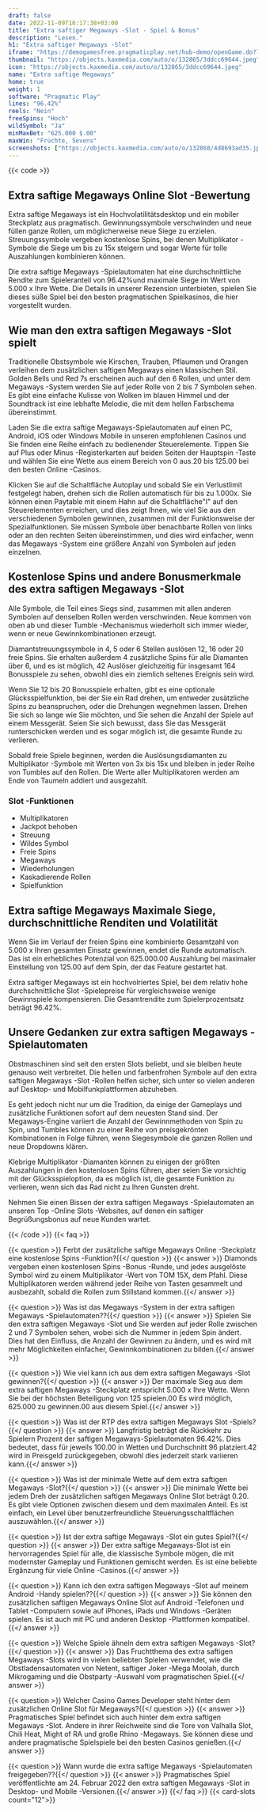 ```yaml
---
draft: false
date: 2022-11-09T16:17:38+03:00
title: "Extra saftiger Megaways -Slot - Spiel & Bonus"
description: "Lesen."
h1: "Extra saftiger Megaways -Slot"
iframe: "https://demogamesfree.pragmaticplay.net/hub-demo/openGame.do?lang=en&cur=USD&gcpif=2831&gameSymbol=vswaysxjuicy&jurisdiction=99&"
thumbnail: "https://objects.kaxmedia.com/auto/o/132865/3ddcc69644.jpeg"
icon: "https://objects.kaxmedia.com/auto/o/132865/3ddcc69644.jpeg"
name: "Extra saftige Megaways"
home: true
weight: 1
software: "Pragmatic Play"
lines: "96.42%"
reels: "Nein"
freeSpins: "Hoch"
wildSymbol: "Ja"
minMaxBet: "625.000 $.00"
maxWin: "Früchte, Sevens"
screenshots: ["https://objects.kaxmedia.com/auto/o/132868/4d8693ad35.jpeg"]
---
```


{{< code >}}<h2>Extra saftige Megaways Online Slot -Bewertung</h2><p>Extra saftige Megaways ist ein Hochvolatilitätsdesktop und ein mobiler Steckplatz aus pragmatisch. Gewinnungssymbole verschwinden und neue füllen ganze Rollen, um möglicherweise neue Siege zu erzielen. Streuungssymbole vergeben kostenlose Spins, bei denen Multiplikator -Symbole die Siege um bis zu 15x steigern und sogar Werte für tolle Auszahlungen kombinieren können.</p><p>Die extra saftige Megaways -Spielautomaten hat eine durchschnittliche Rendite zum Spieleranteil von 96.42%und maximale Siege im Wert von 5.000 x Ihre Wette. Die Details in unserer Rezension unterbieten, spielen Sie dieses süße Spiel bei den besten pragmatischen Spielkasinos, die hier vorgestellt wurden.</p><h2>Wie man den extra saftigen Megaways -Slot spielt</h2><p>Traditionelle Obstsymbole wie Kirschen, Trauben, Pflaumen und Orangen verleihen dem zusätzlichen saftigen Megaways einen klassischen Stil. Golden Bells und Red 7s erscheinen auch auf den 6 Rollen, und unter dem Megaways -System werden Sie auf jeder Rolle von 2 bis 7 Symbolen sehen. Es gibt eine einfache Kulisse von Wolken im blauen Himmel und der Soundtrack ist eine lebhafte Melodie, die mit dem hellen Farbschema übereinstimmt.</p><p>Laden Sie die extra saftige Megaways-Spielautomaten auf einen PC, Android, iOS oder Windows Mobile in unseren empfohlenen Casinos und Sie finden eine Reihe einfach zu bedienender Steuerelemente. Tippen Sie auf Plus oder Minus -Registerkarten auf beiden Seiten der Hauptspin -Taste und wählen Sie eine Wette aus einem Bereich von 0 aus.20 bis 125.00 bei den besten Online -Casinos.</p><p>Klicken Sie auf die Schaltfläche Autoplay und sobald Sie ein Verlustlimit festgelegt haben, drehen sich die Rollen automatisch für bis zu 1.000x. Sie können einen Paytable mit einem Hahn auf die Schaltfläche"I" auf den Steuerelementen erreichen, und dies zeigt Ihnen, wie viel Sie aus den verschiedenen Symbolen gewinnen, zusammen mit der Funktionsweise der Spezialfunktionen. Sie müssen Symbole über benachbarte Rollen von links oder an den rechten Seiten übereinstimmen, und dies wird einfacher, wenn das Megaways -System eine größere Anzahl von Symbolen auf jeden einzelnen.</p><h2>Kostenlose Spins und andere Bonusmerkmale des extra saftigen Megaways -Slot</h2><p>Alle Symbole, die Teil eines Siegs sind, zusammen mit allen anderen Symbolen auf denselben Rollen werden verschwinden. Neue kommen von oben ab und dieser Tumble -Mechanismus wiederholt sich immer wieder, wenn er neue Gewinnkombinationen erzeugt.</p><p>Diamantstreuungssymbole in 4, 5 oder 6 Stellen auslösen 12, 16 oder 20 freie Spins. Sie erhalten außerdem 4 zusätzliche Spins für alle Diamanten über 6, und es ist möglich, 42 Auslöser gleichzeitig für insgesamt 164 Bonusspiele zu sehen, obwohl dies ein ziemlich seltenes Ereignis sein wird.</p><p>Wenn Sie 12 bis 20 Bonusspiele erhalten, gibt es eine optionale Glücksspielfunktion, bei der Sie ein Rad drehen, um entweder zusätzliche Spins zu beanspruchen, oder die Drehungen wegnehmen lassen. Drehen Sie sich so lange wie Sie möchten, und Sie sehen die Anzahl der Spiele auf einem Messgerät. Seien Sie sich bewusst, dass Sie das Messgerät runterschicken werden und es sogar möglich ist, die gesamte Runde zu verlieren.</p><p>Sobald freie Spiele beginnen, werden die Auslösungsdiamanten zu Multiplikator -Symbole mit Werten von 3x bis 15x und bleiben in jeder Reihe von Tumbles auf den Rollen. Die Werte aller Multiplikatoren werden am Ende von Taumeln addiert und ausgezahlt.</p><h3>
Slot -Funktionen</h3><ul>
<li></span>
Multiplikatoren</li>
<li></span>
Jackpot behoben</li>
<li></span>
Streuung</li>
<li></span>
Wildes Symbol</li>
<li></span>
Freie Spins</li>
<li></span>
Megaways</li>
<li></span>
Wiederholungen</li>
<li></span>
Kaskadierende Rollen</li>
<li></span>
Spielfunktion</li></ul><h2>Extra saftige Megaways Maximale Siege, durchschnittliche Renditen und Volatilität</h2><p>Wenn Sie im Verlauf der freien Spins eine kombinierte Gesamtzahl von 5.000 x Ihren gesamten Einsatz gewinnen, endet die Runde automatisch. Das ist ein erhebliches Potenzial von 625.000.00 Auszahlung bei maximaler Einstellung von 125.00 auf dem Spin, der das Feature gestartet hat.</p><p>Extra saftiger Megaways ist ein hochvolriertes Spiel, bei dem relativ hohe durchschnittliche Slot -Spielepreise für vergleichsweise wenige Gewinnspiele kompensieren. Die Gesamtrendite zum Spielerprozentsatz beträgt 96.42%.</p><h2>Unsere Gedanken zur extra saftigen Megaways -Spielautomaten</h2><p>Obstmaschinen sind seit den ersten Slots beliebt, und sie bleiben heute genauso weit verbreitet. Die hellen und farbenfrohen Symbole auf den extra saftigen Megaways -Slot -Rollen helfen sicher, sich unter so vielen anderen auf Desktop- und Mobilfunkplattformen abzuheben.</p><p>Es geht jedoch nicht nur um die Tradition, da einige der Gameplays und zusätzliche Funktionen sofort auf dem neuesten Stand sind. Der Megaways-Engine variiert die Anzahl der Gewinnmethoden von Spin zu Spin, und Tumbles können zu einer Reihe von preisgekrönten Kombinationen in Folge führen, wenn Siegesymbole die ganzen Rollen und neue Dropdowns klären.</p><p>Klebrige Multiplikator -Diamanten können zu einigen der größten Auszahlungen in den kostenlosen Spins führen, aber seien Sie vorsichtig mit der Glücksspieloption, da es möglich ist, die gesamte Funktion zu verlieren, wenn sich das Rad nicht zu Ihren Gunsten dreht.</p><p>Nehmen Sie einen Bissen der extra saftigen Megaways -Spielautomaten an unseren Top -Online Slots -Websites, auf denen ein saftiger Begrüßungsbonus auf neue Kunden wartet.</p>
{{< /code >}}
{{< faq >}}

{{< question >}} Ferbt der zusätzliche saftige Megaways Online -Steckplatz eine kostenlose Spins -Funktion?{{</ question >}}
{{< answer >}} Diamonds vergeben einen kostenlosen Spins -Bonus -Runde, und jedes ausgelöste Symbol wird zu einem Multiplikator -Wert von TOM 15X, dem Pfahl. Diese Multiplikatoren werden während jeder Reihe von Tasten gesammelt und ausbezahlt, sobald die Rollen zum Stillstand kommen.{{</ answer >}}

{{< question >}} Was ist das Megaways -System in der extra saftigen Megaways -Spielautomaten??{{</ question >}}
{{< answer >}} Spielen Sie den extra saftigen Megaways -Slot und Sie werden auf jeder Rolle zwischen 2 und 7 Symbolen sehen, wobei sich die Nummer in jedem Spin ändert. Dies hat den Einfluss, die Anzahl der Gewinnen zu ändern, und es wird mit mehr Möglichkeiten einfacher, Gewinnkombinationen zu bilden.{{</ answer >}}

{{< question >}} Wie viel kann ich aus dem extra saftigen Megaways -Slot gewinnen?{{</ question >}}
{{< answer >}} Der maximale Sieg aus dem extra saftigen Megaways -Steckplatz entspricht 5.000 x Ihre Wette. Wenn Sie bei der höchsten Beteiligung von 125 spielen.00 Es wird möglich, 625.000 zu gewinnen.00 aus diesem Spiel.{{</ answer >}}

{{< question >}} Was ist der RTP des extra saftigen Megaways Slot -Spiels?{{</ question >}}
{{< answer >}} Langfristig beträgt die Rückkehr zu Spielern Prozent der saftigen Megaways-Spielautomaten 96.42%. Dies bedeutet, dass für jeweils 100.00 in Wetten und Durchschnitt 96 platziert.42 wird in Preisgeld zurückgegeben, obwohl dies jederzeit stark variieren kann.{{</ answer >}}

{{< question >}} Was ist der minimale Wette auf dem extra saftigen Megaways -Slot?{{</ question >}}
{{< answer >}} Die minimale Wette bei jedem Dreh der zusätzlichen saftigen Megaways Online Slot beträgt 0.20. Es gibt viele Optionen zwischen diesem und dem maximalen Anteil. Es ist einfach, ein Level über benutzerfreundliche Steuerungsschaltflächen auszuwählen.{{</ answer >}}

{{< question >}} Ist der extra saftige Megaways -Slot ein gutes Spiel?{{</ question >}}
{{< answer >}} Der extra saftige Megaways-Slot ist ein hervorragendes Spiel für alle, die klassische Symbole mögen, die mit modernster Gameplay und Funktionen gemischt werden. Es ist eine beliebte Ergänzung für viele Online -Casinos.{{</ answer >}}

{{< question >}} Kann ich den extra saftigen Megaways -Slot auf meinem Android -Handy spielen??{{</ question >}}
{{< answer >}} Sie können den zusätzlichen saftigen Megaways Online Slot auf Android -Telefonen und Tablet -Computern sowie auf iPhones, iPads und Windows -Geräten spielen. Es ist auch mit PC und anderen Desktop -Plattformen kompatibel.{{</ answer >}}

{{< question >}} Welche Spiele ähneln dem extra saftigen Megaways -Slot?{{</ question >}}
{{< answer >}} Das Fruchtthema des extra saftigen Megaways -Slots wird in vielen beliebten Spielen verwendet, wie die Obstladensautomaten von Netent, saftiger Joker -Mega Moolah, durch Mikrogaming und die Obstparty -Auswahl vom pragmatischen Spiel.{{</ answer >}}

{{< question >}} Welcher Casino Games Developer steht hinter dem zusätzlichen Online Slot für Megaways?{{</ question >}}
{{< answer >}} Pragmatisches Spiel befindet sich auch hinter dem extra saftigen Megaways -Slot. Andere in ihrer Reichweite sind die Tore von Valhalla Slot, Chili Heat, Might of RA und große Rhino -Megaways. Sie können diese und andere pragmatische Spielspiele bei den besten Casinos genießen.{{</ answer >}}

{{< question >}} Wann wurde die extra saftige Megaways -Spielautomaten freigegeben??{{</ question >}}
{{< answer >}} Pragmatisches Spiel veröffentlichte am 24. Februar 2022 den extra saftigen Megaways -Slot in Desktop- und Mobile -Versionen.{{</ answer >}}
{{</ faq >}}
{{< card-slots count="12">}}